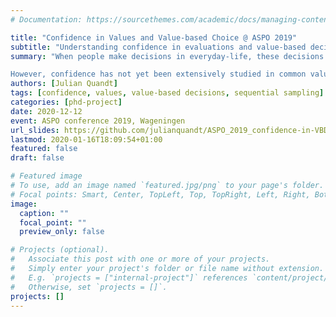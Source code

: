 ```yaml
---
# Documentation: https://sourcethemes.com/academic/docs/managing-content/

title: "Confidence in Values and Value-based Choice @ ASPO 2019"
subtitle: "Understanding confidence in evaluations and value-based decisions"
summary: "When people make decisions in everyday-life, these decisions are usually accompanied by a feeling of confidence whether the choice that was made was correct. For example, a person can feel more or less confident to have given the correct answer on trivia-question. It is commonly believed that for a given decision problem, confidence reflects the clarity of the evidence that a decision was based on. This is, decisions in which the evidence is less clear (e.g. conflicting information about a trivia-question) result in lower confidence. It has been shown that confidence predicts how likely people are to stick with an opinion or how likelythey are to engage in related future decision-scenarios.

However, confidence has not yet been extensively studied in common value-based decision problems in which people evaluate, or decide between objects such as foods or other consumer goods. It has been suggested that in these decisions, the evidence that people use are prior experiences with the goods. However, it is still unknown how confidence is constructed from these experiences when evaluating or choosing between objects. In three preregistered experiments (n = 62, n = 60, n = 60) we investigated the question whether confidence reflects the diversity of prior experiences with objects and how they relate to choice-behavior. We find that for novel and real-life food objects, more diverse prior experiences relate to lower confidence when evaluating objects and deciding between them. This is relevant to understanding consumption-behavior and attitude formation and stability."
authors: [Julian Quandt]
tags: [confidence, values, value-based decisions, sequential sampling]
categories: [phd-project]
date: 2020-12-12
event: ASPO conference 2019, Wageningen
url_slides: https://github.com/julianquandt/ASPO_2019_confidence-in-VBD
lastmod: 2020-01-16T18:09:54+01:00
featured: false
draft: false

# Featured image
# To use, add an image named `featured.jpg/png` to your page's folder.
# Focal points: Smart, Center, TopLeft, Top, TopRight, Left, Right, BottomLeft, Bottom, BottomRight.
image:
  caption: ""
  focal_point: ""
  preview_only: false

# Projects (optional).
#   Associate this post with one or more of your projects.
#   Simply enter your project's folder or file name without extension.
#   E.g. `projects = ["internal-project"]` references `content/project/deep-learning/index.md`.
#   Otherwise, set `projects = []`.
projects: []
---
```

